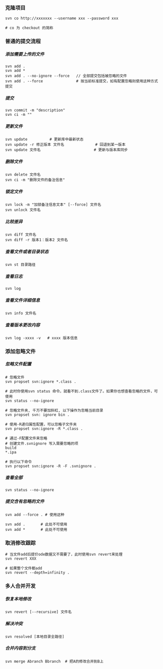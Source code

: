 ### 克隆项目
```
svn co http://xxxxxxx --username xxx --password xxx

# co 为 checkout 的简称
```
### 普通的提交流程

##### 添加需要上传的文件

```
svn add .
svn add *
svn add . --no-ignore --force  	// 全部提交包括被忽略的文件
svn add . --force				# 按当前标准提交，如有配置忽略则使用这种方式提交
```

##### 提交

```
svn commit -m "description"
svn ci -m ""
```

##### 更新文件

```
svn update 			# 更新库中最新状态
svn update -r 修正版本 文件名 				# 回退到某一版本
svn update 文件名						  # 更新与版本库同步 

```



##### 删除文件

```
svn delete 文件名
svn ci -m "删除文件的备注信息"
```



##### 锁定文件

```
svn lock -m "加锁备注信息文本" [--force] 文件名
svn unlock 文件名
```



##### 比较差异

```
svn diff 文件名
svn diff -r 版本1：版本2 文件名
```



##### 查看文件或者目录状态

```
svn st 目录路径
```

##### 查看日志

```
svn log
```

##### 查看文件详细信息

```
svn info 文件名
```

##### 查看版本更改内容

```
svn log -xxxx -v   # xxxx 版本信息
```





### 添加忽略文件

##### 忽略文件配置

```
# 忽略文件
svn propset svn:ignore *.class .

# 此时你使用svn status 命令，就看不到.class文件了。如果你也想查看忽略的文件，可使用
svn status --no-ignore

# 忽略文件夹, 千万不要加斜杠, 以下操作为忽略当前目录
svn propset svn: ignore bin .

# 使用-R递归属性配置，可以忽略子文件夹
svn propset svn:ignore -R *.class .

# 通过-F配置文件来忽略
# 创建文件.svnignore 写入需要忽略的项
build
*.ipa

# 执行以下命令
svn propset svn:ignore -R -F .svnignore .

```

#####  查看全部

```
svn status --no-ignore
```



##### 提交含有忽略的文件

```
svn add --force . # 使用这种

svn add . 		# 此处不可使用
svn add *		# 此处不可使用

```



### 取消修改跟踪

```
# 当文件add后提价ode数据又不需要了，此时使用svn revert来处理
svn revert XXX

# 如果整个文件都add
svn revert --depth=infinity .
```



### 多人合并开发

##### 恢复本地修改

```
svn revert [--recursive] 文件名
```

##### 解决冲突

```
svn resolved [本地目录全路径]
```

##### 合并内容到分支

```
svn merge Abranch Bbranch  # 把A的修改合并到B上
```






